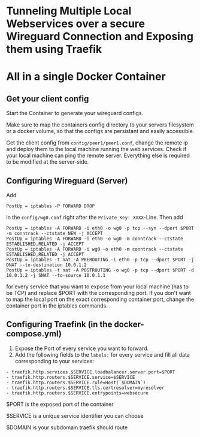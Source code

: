 # Tunneling Multiple Local Webservices over a secure Wireguard Connection and Exposing them using Traefik
# All in a single Docker Container


## Get your client config
Start the Container to generate your wireguard configs. 

Make sure to map the containers config directory to your servers filesystem or a docker volume, so that the configs are persistant and easily accessible.

Get the client config from ```config/peer1/peer1.conf```, change the remote ip and deploy them to the local machine running the web services. Check if your local machine can ping the remote server. Everything else is required to be modified at the server-side.

## Configuring Wireguard (Server)

Add 
```
PostUp = iptables -P FORWARD DROP
```
in the ```config/wg0.conf``` right after the ```Private Key: XXXX```-Line.
Then add 
```
PostUp = iptables -A FORWARD -i eth0 -o wg0 -p tcp --syn --dport $PORT -m conntrack --ctstate NEW -j ACCEPT
PostUp = iptables -A FORWARD -i eth0 -o wg0 -m conntrack --ctstate ESTABLISHED,RELATED -j ACCEPT
PostUp = iptables -A FORWARD -i wg0 -o eth0 -m conntrack --ctstate ESTABLISHED,RELATED -j ACCEPT
PostUp = iptables -t nat -A PREROUTING -i eth0 -p tcp --dport $PORT -j DNAT --to-destination 10.0.1.2
PostUp = iptables -t nat -A POSTROUTING -o wg0 -p tcp --dport $PORT -d 10.0.1.2 -j SNAT --to-source 10.0.1.1
```
for every service that you want to expose from your local machine (has to be TCP) and replace $PORT with the corresponding port.
If you don't want to map the local port on the exact corresponding container port, change the container port in the iptables commands.
.

## Configuring Traefink (in the docker-compose.yml)
1. Expose the Port of every service you want to forward. 
2. Add the following fields to the ```labels:``` for every service and fill all data corresponding to your services:
```
- traefik.http.services.$SERVICE.loadbalancer.server.port=$PORT
- traefik.http.routers.$SERVICE.service=$SERVICE
- traefik.http.routers.$SERVICE.rule=Host(`$DOMAIN`)
- traefik.http.routers.$SERVICE.tls.certresolver=myresolver
- traefik.http.routers.$SERVICE.entrypoints=websecure
```
$PORT is the exposed port of the container 

$SERVICE is a unique service identifier you can choose

$DOMAIN is your subdomain traefik should route 

